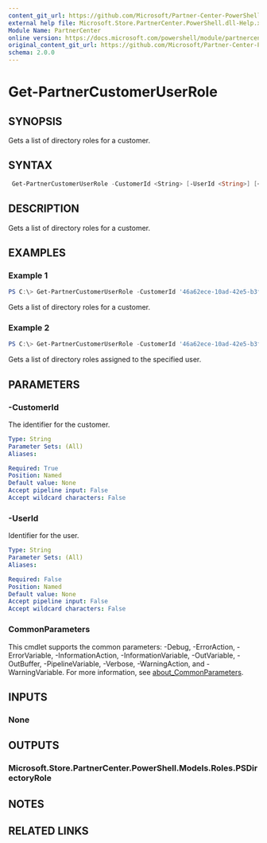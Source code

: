 ```yaml
---
content_git_url: https://github.com/Microsoft/Partner-Center-PowerShell/blob/master/docs/help/Get-PartnerCustomerUserRole.md
external help file: Microsoft.Store.PartnerCenter.PowerShell.dll-Help.xml
Module Name: PartnerCenter
online version: https://docs.microsoft.com/powershell/module/partnercenter/Get-PartnerCustomerUserRole
original_content_git_url: https://github.com/Microsoft/Partner-Center-PowerShell/blob/master/docs/help/Get-PartnerCustomerUserRole.md
schema: 2.0.0
---
```


# Get-PartnerCustomerUserRole

## SYNOPSIS
Gets a list of directory roles for a customer.

## SYNTAX

```powershell
 Get-PartnerCustomerUserRole -CustomerId <String> [-UserId <String>] [<CommonParameters>]
```

## DESCRIPTION
Gets a list of directory roles for a customer.

## EXAMPLES

### Example 1
```powershell
PS C:\> Get-PartnerCustomerUserRole -CustomerId '46a62ece-10ad-42e5-b3f1-b2ed53e6fc08'
```

Gets a list of directory roles for a customer.

### Example 2
```powershell
PS C:\> Get-PartnerCustomerUserRole -CustomerId '46a62ece-10ad-42e5-b3f1-b2ed53e6fc08' -UserId '8e873002-9c5e-4cb5-928a-cbc14f51c398'
```

Gets a list of directory roles assigned to the specified user.

## PARAMETERS

### -CustomerId
The identifier for the customer.

```yaml
Type: String
Parameter Sets: (All)
Aliases:

Required: True
Position: Named
Default value: None
Accept pipeline input: False
Accept wildcard characters: False
```

### -UserId
Identifier for the user.

```yaml
Type: String
Parameter Sets: (All)
Aliases:

Required: False
Position: Named
Default value: None
Accept pipeline input: False
Accept wildcard characters: False
```

### CommonParameters
This cmdlet supports the common parameters: -Debug, -ErrorAction, -ErrorVariable, -InformationAction, -InformationVariable, -OutVariable, -OutBuffer, -PipelineVariable, -Verbose, -WarningAction, and -WarningVariable. For more information, see [about_CommonParameters](http://go.microsoft.com/fwlink/?LinkID=113216).

## INPUTS

### None

## OUTPUTS

### Microsoft.Store.PartnerCenter.PowerShell.Models.Roles.PSDirectoryRole

## NOTES

## RELATED LINKS
